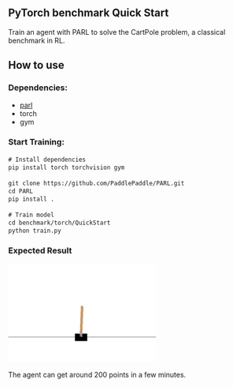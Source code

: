 ## PyTorch benchmark Quick Start
Train an agent with PARL to solve the CartPole problem, a classical benchmark in RL.

## How to use
### Dependencies:

+ [parl](https://github.com/PaddlePaddle/PARL)
+ torch
+ gym

### Start Training:
```
# Install dependencies
pip install torch torchvision gym

git clone https://github.com/PaddlePaddle/PARL.git
cd PARL
pip install .

# Train model
cd benchmark/torch/QuickStart
python train.py  
```

### Expected Result
<img src="https://github.com/PaddlePaddle/PARL/blob/develop/examples/QuickStart/performance.gif" width = "300" height ="200" alt="result"/>

The agent can get around 200 points in a few minutes.
